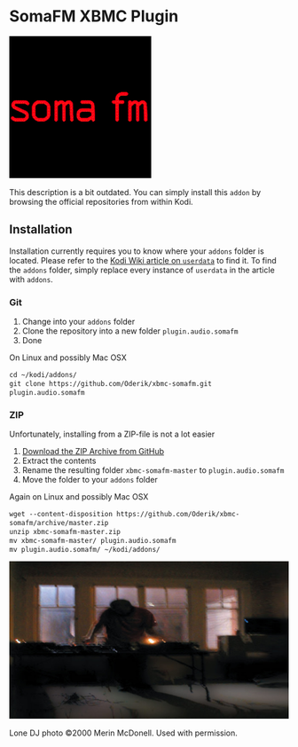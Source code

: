 SomaFM XBMC Plugin
==================

![SomaFM icon](icon.png?raw=true)

This description is a bit outdated. You can simply install this `addon` by browsing the official repositories from within Kodi.

Installation
------------

Installation currently requires you to know where your `addons` folder is located. Please refer to
the [Kodi Wiki article on `userdata`](http://kodi.org/?title=Userdata) to find it. To find the
`addons` folder, simply replace every instance of `userdata` in the article with `addons`.

### Git

 1. Change into your `addons` folder
 2. Clone the repository into a new folder `plugin.audio.somafm`
 3. Done

On Linux and possibly Mac OSX

    cd ~/kodi/addons/
    git clone https://github.com/Oderik/xbmc-somafm.git plugin.audio.somafm

### ZIP

Unfortunately, installing from a ZIP-file is not a lot easier

 1. [Download the ZIP Archive from GitHub](https://github.com/Oderik/xbmc-somafm/archive/master.zip)
 2. Extract the contents
 3. Rename the resulting folder `xbmc-somafm-master` to `plugin.audio.somafm`
 4. Move the folder to your `addons` folder

Again on Linux and possibly Mac OSX

    wget --content-disposition https://github.com/Oderik/xbmc-somafm/archive/master.zip
    unzip xbmc-somafm-master.zip 
    mv xbmc-somafm-master/ plugin.audio.somafm
    mv plugin.audio.somafm/ ~/kodi/addons/

![SomaFM fanart](fanart.jpg?raw=true)

Lone DJ photo ©2000 Merin McDonell. Used with permission.
